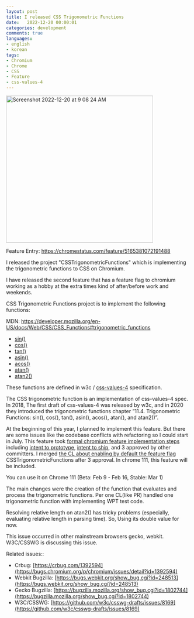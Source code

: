 ```yaml
---
layout: post
title: I released CSS Trigonometric Functions
date:   2022-12-20 00:00:01
categories: development
comments: true
languages:
- english
- korean
tags:
- Chromium
- Chrome
- CSS
- Feature
- css-values-4
---	
```


<img width="402" alt="Screenshot 2022-12-20 at 9 08 24 AM" src="https://user-images.githubusercontent.com/18409763/208580491-09ba5854-aa6a-4149-b305-b9b5b271cfae.png">

Feature Entry: https://chromestatus.com/feature/5165381072191488

I released the project "CSSTrigonometricFunctions" which is implementing the trigonometric functions to CSS on Chromium.

I have released the second feature that has a feature flag to chromium working as a hobby at the extra times kind of after/before work and weekends.

CSS Trigonometric Functions project is to implement the following functions:

MDN: https://developer.mozilla.org/en-US/docs/Web/CSS/CSS_Functions#trigonometric_functions
- [sin()](https://developer.mozilla.org/en-US/docs/Web/CSS/sin)
- [cos()](https://developer.mozilla.org/en-US/docs/Web/CSS/cos)
- [tan()](https://developer.mozilla.org/en-US/docs/Web/CSS/tan)
- [asin()](https://developer.mozilla.org/en-US/docs/Web/CSS/asin)
- [acos()](https://developer.mozilla.org/en-US/docs/Web/CSS/acos)
- [atan()](https://developer.mozilla.org/en-US/docs/Web/CSS/atan)
- [atan2()](https://developer.mozilla.org/en-US/docs/Web/CSS/atan2)

These functions are defined in w3c / [css-values-4](https://www.w3.org/TR/css-values-4/#trig-funcs) specification.

The CSS trigonometric function is an implementation of css-values-4 spec. In 2018, The first draft of css-values-4 was released by w3c, and in 2020 they introduced the trigonometric functions chapter ”11.4. Trigonometric Functions: sin(), cos(), tan(), asin(), acos(), atan(), and atan2()”.

At the beginning of this year, I planned to implement this feature. But there are some issues like the codebase conflicts with refactoring so I could start in July.
 This feature took [formal chromium feature implementation steps](https://www.chromium.org/blink/launching-features/#implementations-of-already-defined-consensus-based-standards) including [intent to prototype](https://groups.google.com/a/chromium.org/g/blink-dev/c/-c9p-Sq_gWg/m/C9eOR3oGAgAJ), [intent to ship](https://groups.google.com/a/chromium.org/g/blink-dev/c/UiUVU722BbU/m/vQJy-qdpDAAJ), and 3 approved by other committers.
 I merged [the CL about enabling by default the feature flag](https://chromium-review.googlesource.com/c/chromium/src/+/4085177) CSSTrigonometricFunctions after 3 approval. In chrome 111, this feature will be included.

You can use it on Chrome 111 (Beta: Feb 9 - Feb 16, Stable: Mar 1)

The main changes were the creation of the function that evaluates and process the trigonometric functions. Per one CL(like PR) handled one trigonometric function with implementing WPT test code.

Resolving relative length on atan2() has tricky problems (especially, evaluating relative length in parsing time). So, Using its double value for now.

This issue occurred in other mainstream browsers gecko, webkit.
W3C/CSSWG is discussing this issue.

Related issues::

- Crbug: [https://crbug.com/1392594](https://bugs.chromium.org/p/chromium/issues/detail?id=1392594)
- Webkit Bugzilla: [https://bugs.webkit.org/show_bug.cgi?id=248513](https://bugs.webkit.org/show_bug.cgi?id=248513)
- Gecko Bugzilla: [https://bugzilla.mozilla.org/show_bug.cgi?id=1802744](https://bugzilla.mozilla.org/show_bug.cgi?id=1802744)
- W3C/CSSWG: [https://github.com/w3c/csswg-drafts/issues/8169](https://github.com/w3c/csswg-drafts/issues/8169)